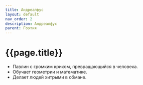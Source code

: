 ```yaml
---
title: Андреалфус
layout: default
nav_order: 2
description: Андреалфус
parent: Гоэтия
---
```


# {{page.title}}

- Павлин с громким криком, превращающийся в человека.
- Обучает геометрии и математике.
- Делает людей хитрыми в обмане.

